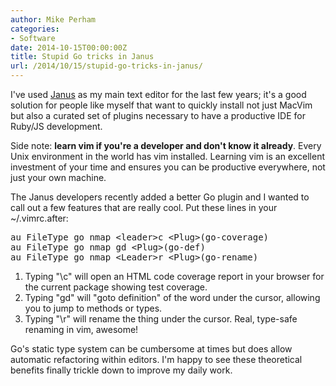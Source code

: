 ```yaml
---
author: Mike Perham
categories:
- Software
date: 2014-10-15T00:00:00Z
title: Stupid Go tricks in Janus
url: /2014/10/15/stupid-go-tricks-in-janus/
---
```


I've used [Janus][1] as my main text editor for the last few years; it's a good solution for people like myself that want to quickly install not just MacVim but also a curated set of plugins necessary to have a productive IDE for Ruby/JS development.

Side note: **learn vim if you're a developer and don't know it already**. Every Unix environment in the world has vim installed. Learning vim is an excellent investment of your time and ensures you can be productive everywhere, not just your own machine.

The Janus developers recently added a better Go plugin and I wanted to call out a few features that are really cool. Put these lines in your ~/.vimrc.after:

<pre class="brush: plain; gutter: false; title: ; notranslate" title="">au FileType go nmap &lt;leader&gt;c &lt;Plug&gt;(go-coverage)
au FileType go nmap gd &lt;Plug&gt;(go-def)
au FileType go nmap &lt;Leader&gt;r &lt;Plug&gt;(go-rename)
</pre>

1.  Typing "\c" will open an HTML code coverage report in your browser for the current package showing test coverage.
2.  Typing "gd" will "goto definition" of the word under the cursor, allowing you to jump to methods or types.
3.  Typing "\r" will rename the thing under the cursor. Real, type-safe renaming in vim, awesome!

Go's static type system can be cumbersome at times but does allow automatic refactoring within editors. I'm happy to see these theoretical benefits finally trickle down to improve my daily work.

 [1]: https://github.com/carlhuda/janus/
